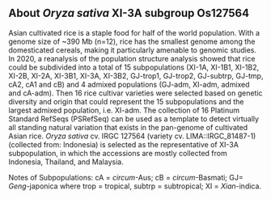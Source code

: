 About *Oryza sativa* XI-3A subgroup Os127564
---------------------
Asian cultivated rice is a staple food for half of the world population. With a genome size of ~390 Mb (n=12), rice has the smallest genome among the domesticated cereals, making it particularly amenable to genomic studies. In 2020, a reanalysis of the population structure analysis showed that rice could be subdivided into a total of 15 subpopulations (XI-1A, XI-1B1, XI-1B2, XI-2B, XI-2A, XI-3B1, XI-3A, XI-3B2, GJ-trop1, GJ-trop2, GJ-subtrp, GJ-tmp, cA2, cA1 and cB) and 4 admixed populations (GJ-adm, XI-adm, admixed and cA-adm). Then 16 rice cultivar varieties were selected based on genetic diversity and origin that could represent the 15 subpopulations and the largest admixed population, i.e. XI-adm. The collection of 16 Platinum Standard RefSeqs (PSRefSeq) can be used as a template to detect virtually all standing natural variation that exists in the pan-genome of cultivated Asian rice. *Oryza sativa* cv. IRGC 127564 (variety cv. LIMA::IRGC_81487-1) (collected from: Indonesia) is selected as the representative of XI-3A subpopulation, in which the accessions are mostly collected from Indonesia, Thailand, and Malaysia.

Notes of Subpopulations: cA = *circum*-Aus; cB = *circum*-Basmati; GJ= *Geng*-japonica where trop = tropical, subtrp = subtropical; XI = *Xian*-indica.

